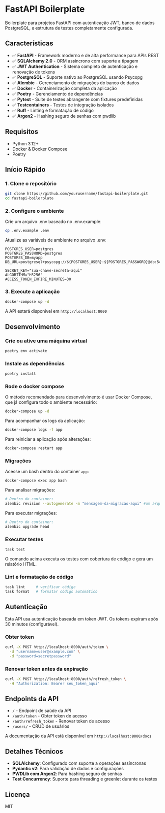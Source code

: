 # FastAPI Boilerplate

Boilerplate para projetos FastAPI com autenticação JWT, banco de dados PostgreSQL, e estrutura de testes completamente configurada.

## Características

- ✅ **FastAPI** - Framework moderno e de alta performance para APIs REST
- ✅ **SQLAlchemy 2.0** - ORM assíncrono com suporte a tipagem
- ✅ **JWT Authentication** - Sistema completo de autenticação e renovação de tokens
- ✅ **PostgreSQL** - Suporte nativo ao PostgreSQL usando Psycopg
- ✅ **Alembic** - Gerenciamento de migrações do banco de dados
- ✅ **Docker** - Containerização completa da aplicação
- ✅ **Poetry** - Gerenciamento de dependências
- ✅ **Pytest** - Suite de testes abrangente com fixtures predefinidas
- ✅ **Testcontainers** - Testes de integração isolados
- ✅ **Ruff** - Linting e formatação de código
- ✅ **Argon2** - Hashing seguro de senhas com pwdlib

## Requisitos

- Python 3.12+
- Docker & Docker Compose
- Poetry

## Início Rápido

### 1. Clone o repositório

```bash
git clone https://github.com/yourusername/fastapi-boilerplate.git
cd fastapi-boilerplate
```

### 2. Configure o ambiente

Crie um arquivo .env baseado no .env.example:

```bash
cp .env.example .env
```

Atualize as variáveis de ambiente no arquivo .env:

```
POSTGRES_USER=postgres
POSTGRES_PASSWORD=postgres
POSTGRES_DB=myapp
DB_URL=postgresql+psycopg://${POSTGRES_USER}:${POSTGRES_PASSWORD}@db:5432/${POSTGRES_DB}

SECRET_KEY="sua-chave-secreta-aqui"
ALGORITHM="HS256"
ACCESS_TOKEN_EXPIRE_MINUTES=30
```

### 3. Execute a aplicação

```bash
docker-compose up -d
```

A API estará disponível em `http://localhost:8000`

## Desenvolvimento

### Crie ou ative uma máquina virtual

```bash
poetry env activate
```

### Instale as dependências
```bash
poetry install
```

### Rode o docker compose
O método recomendado para desenvolvimento é usar Docker Compose, que já configura todo o ambiente necessário:

```bash
docker-compose up -d
```

Para acompanhar os logs da aplicação:

```bash
docker-compose logs -f app
```

Para reiniciar a aplicação após alterações:

```bash
docker-compose restart app
```

### Migrações

Acesse um bash dentro do container ``app``:
```bash
docker-compose exec app bash
```

Para analisar migrações:
```bash
# Dentro do container:
alembic revision --autogenerate -m "mensagem-da-migracao-aqui" #um arquivo será gerado na pasta alembic/versions
```

Para executar migrações:
```bash
# Dentro do container:
alembic upgrade head
```

### Executar testes

```bash
task test
```

O comando acima executa os testes com cobertura de código e gera um relatório HTML.

### Lint e formatação de código

```bash
task lint     # verificar código
task format   # formatar código automático
```

## Autenticação

Esta API usa autenticação baseada em token JWT. Os tokens expiram após 30 minutos (configurável).

### Obter token

```bash
curl -X POST http://localhost:8000/auth/token \
  -d "username=user@example.com" \
  -d "password=secretpassword"
```

### Renovar token antes da expiração

```bash
curl -X POST http://localhost:8000/auth/refresh_token \
  -H "Authorization: Bearer seu_token_aqui"
```

## Endpoints da API

- `/` - Endpoint de saúde da API
- `/auth/token` - Obter token de acesso
- `/auth/refresh_token` - Renovar token de acesso
- `/users/` - CRUD de usuários

A documentação da API está disponível em ``http://localhost:8000/docs``

## Detalhes Técnicos

- **SQLAlchemy**: Configurado com suporte a operações assíncronas
- **Pydantic v2**: Para validação de dados e configurações
- **PWDLib com Argon2**: Para hashing seguro de senhas
- **Test Concurrency**: Suporte para threading e greenlet durante os testes

## Licença

MIT
